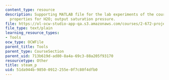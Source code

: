 ```yaml
---
content_type: resource
description: Supporting MATLAB file for the lab experiments of the course. Saturation
  properties for H2O; output saturation pressure.
file: https://ol-ocw-studio-app-qa.s3.amazonaws.com/courses/2-672-project-laboratory-spring-2009/51da944b98500912255e0f7c80f4dfb0_steam_p.m
file_type: text/plain
learning_resource_types:
- Tools
ocw_type: OCWFile
parent_title: Tools
parent_type: CourseSection
parent_uid: 713b619d-ad80-8a4a-69c3-88a205f93170
resourcetype: Other
title: steam_p
uid: 51da944b-9850-0912-255e-0f7c80f4dfb0
---
```

